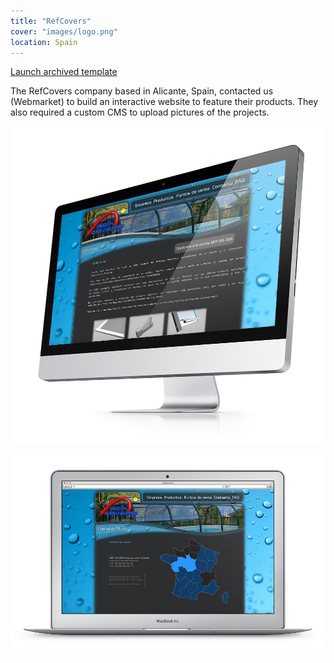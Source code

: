 ```yaml
---
title: "RefCovers"
cover: "images/logo.png"
location: Spain
---
```


<p class="work-links">
<a class="btn icon icon-external" href="http://work.joanmira.com/webs/refcovers/" target="_blank">Launch archived template</a></p>

The RefCovers company based in Alicante, Spain, contacted us (Webmarket) to build an interactive website to feature their products. They also required a custom CMS to upload pictures of the projects.

![](./images/1.jpg)

![](./images/2.jpg)
